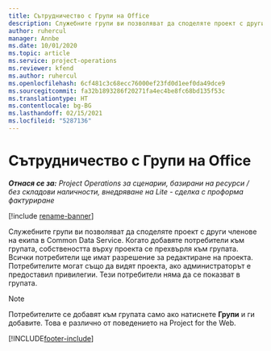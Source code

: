 ```yaml
---
title: Сътрудничество с Групи на Office
description: Служебните групи ви позволяват да споделяте проект с други членове на екипа в рамките на Common Data Service.
author: ruhercul
manager: Annbe
ms.date: 10/01/2020
ms.topic: article
ms.service: project-operations
ms.reviewer: kfend
ms.author: ruhercul
ms.openlocfilehash: 6cf481c3c68ecc76000ef23fd0d1eef0da49dce9
ms.sourcegitcommit: fa32b1893286f20271fa4ec4be8fc68bd135f53c
ms.translationtype: HT
ms.contentlocale: bg-BG
ms.lasthandoff: 02/15/2021
ms.locfileid: "5287136"
---
```

# <a name="collaboration-with-office-groups"></a>Сътрудничество с Групи на Office

_**Отнася се за:** Project Operations за сценарии, базирани на ресурси / без складови наличности, внедряване на Lite - сделка с проформа фактуриране_

[!include [rename-banner](~/includes/cc-data-platform-banner.md)]

Служебните групи ви позволяват да споделяте проект с други членове на екипа в Common Data Service. Когато добавяте потребители към групата, собствеността върху проекта се прехвърля към групата. Всички потребители ще имат разрешение за редактиране на проекта. Потребителите могат също да видят проекта, ако администраторът е предоставил привилегии. Тези потребители няма да се показват в групата.

> [!NOTE] 
> Потребителите се добавят към групата само ако натиснете **Групи** и ги добавите. Това е различно от поведението на Project for the Web. 



[!INCLUDE[footer-include](../includes/footer-banner.md)]